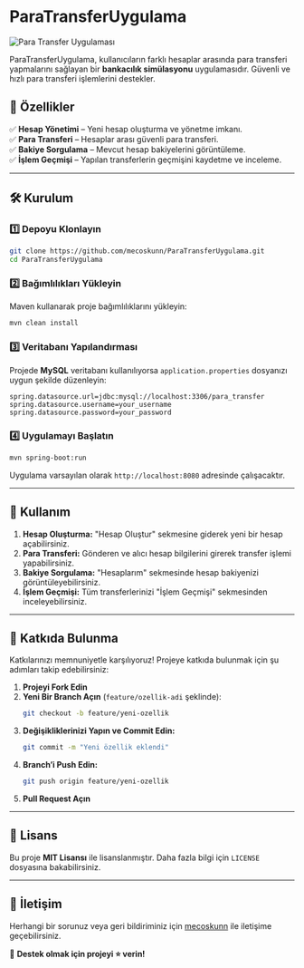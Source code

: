# ParaTransferUygulama

![Para Transfer Uygulaması](https://img.shields.io/badge/Para%20Transfer-Uygulama-blue)

ParaTransferUygulama, kullanıcıların farklı hesaplar arasında para transferi yapmalarını sağlayan bir **bankacılık simülasyonu** uygulamasıdır. Güvenli ve hızlı para transferi işlemlerini destekler.

## 🚀 Özellikler

✅ **Hesap Yönetimi** – Yeni hesap oluşturma ve yönetme imkanı.  
✅ **Para Transferi** – Hesaplar arası güvenli para transferi.  
✅ **Bakiye Sorgulama** – Mevcut hesap bakiyelerini görüntüleme.  
✅ **İşlem Geçmişi** – Yapılan transferlerin geçmişini kaydetme ve inceleme.

---

## 🛠️ Kurulum

### 1️⃣ Depoyu Klonlayın

```bash
git clone https://github.com/mecoskunn/ParaTransferUygulama.git
cd ParaTransferUygulama
```

### 2️⃣ Bağımlılıkları Yükleyin

Maven kullanarak proje bağımlılıklarını yükleyin:

```bash
mvn clean install
```

### 3️⃣ Veritabanı Yapılandırması

Projede **MySQL** veritabanı kullanılıyorsa `application.properties` dosyanızı uygun şekilde düzenleyin:

```properties
spring.datasource.url=jdbc:mysql://localhost:3306/para_transfer
spring.datasource.username=your_username
spring.datasource.password=your_password
```

### 4️⃣ Uygulamayı Başlatın

```bash
mvn spring-boot:run
```

Uygulama varsayılan olarak `http://localhost:8080` adresinde çalışacaktır.

---

## 📌 Kullanım

1. **Hesap Oluşturma:** "Hesap Oluştur" sekmesine giderek yeni bir hesap açabilirsiniz.
2. **Para Transferi:** Gönderen ve alıcı hesap bilgilerini girerek transfer işlemi yapabilirsiniz.
3. **Bakiye Sorgulama:** "Hesaplarım" sekmesinde hesap bakiyenizi görüntüleyebilirsiniz.
4. **İşlem Geçmişi:** Tüm transferlerinizi "İşlem Geçmişi" sekmesinden inceleyebilirsiniz.

---

## 🤝 Katkıda Bulunma

Katkılarınızı memnuniyetle karşılıyoruz! Projeye katkıda bulunmak için şu adımları takip edebilirsiniz:

1. **Projeyi Fork Edin**
2. **Yeni Bir Branch Açın** (`feature/ozellik-adi` şeklinde):
   ```bash
   git checkout -b feature/yeni-ozellik
   ```
3. **Değişikliklerinizi Yapın ve Commit Edin:**
   ```bash
   git commit -m "Yeni özellik eklendi"
   ```
4. **Branch’i Push Edin:**
   ```bash
   git push origin feature/yeni-ozellik
   ```
5. **Pull Request Açın**

---

## 📜 Lisans

Bu proje **MIT Lisansı** ile lisanslanmıştır. Daha fazla bilgi için `LICENSE` dosyasına bakabilirsiniz.

---

## 📩 İletişim

Herhangi bir sorunuz veya geri bildiriminiz için [mecoskunn](https://github.com/mecoskunn) ile iletişime geçebilirsiniz.

🎉 **Destek olmak için projeyi ⭐️ verin!**

